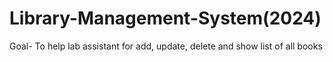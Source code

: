 # Library-Management-System(2024)
Goal- To help lab assistant for add, update, delete and show list of all books
